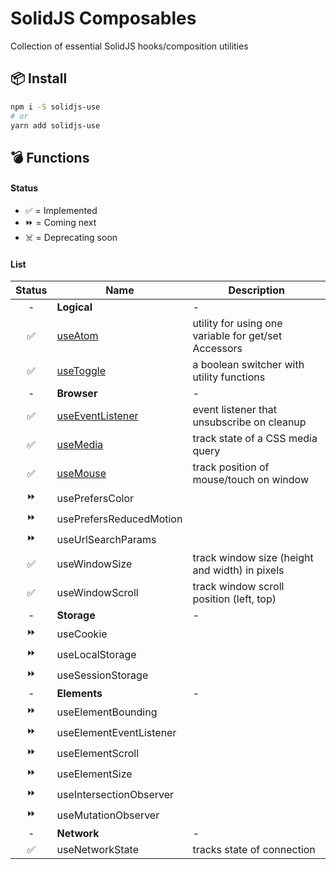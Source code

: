 # SolidJS Composables

Collection of essential SolidJS hooks/composition utilities

## 📦 Install

```bash
npm i -S solidjs-use
# or
yarn add solidjs-use
```

## 💣 Functions

#### Status

- ✅ = Implemented
- ⏩ = Coming next
- ☠️ = Deprecating soon

#### List

| **Status** | **Name**                                                           | **Description**                                      |
|:----------:|--------------------------------------------------------------------|------------------------------------------------------|
|     -      | **Logical**                                                        | -                                                    |
|     ✅      | [useAtom](./packages/core/src/logical/use-atom)                    | utility for using one variable for get/set Accessors |
|     ✅      | [useToggle](./packages/core/src/logical/use-toggle)                | a boolean switcher with utility functions            |
|     -      | **Browser**                                                        | -                                                    |
|     ✅      | [useEventListener](./packages/core/src/browser/use-event-listener) | event listener that unsubscribe on cleanup           |
|     ✅      | [useMedia](./packages/core/src/browser/use-media)                  | track state of a CSS media query                     |
|     ✅      | [useMouse](./packages/core/src/browser/use-mouse)                  | track position of mouse/touch on window              |
|     ⏩      | usePrefersColor                                                    |                                                      |
|     ⏩      | usePrefersReducedMotion                                            |                                                      |
|     ⏩      | useUrlSearchParams                                                 |                                                      |
|     ✅      | useWindowSize                                                      | track window size (height and width) in pixels       |
|     ✅      | useWindowScroll                                                    | track window scroll position (left, top)             |
|     -      | **Storage**                                                        | -                                                    |
|     ⏩      | useCookie                                                          |                                                      |
|     ⏩      | useLocalStorage                                                    |                                                      |
|     ⏩      | useSessionStorage                                                  |                                                      |
|     -      | **Elements**                                                       | -                                                    |
|     ⏩      | useElementBounding                                                 |                                                      |
|     ⏩      | useElementEventListener                                            |                                                      |
|     ⏩      | useElementScroll                                                   |                                                      |
|     ⏩      | useElementSize                                                     |                                                      |
|     ⏩      | useIntersectionObserver                                            |                                                      |
|     ⏩      | useMutationObserver                                                |                                                      |
|     -      | **Network**                                                        | -                                                    |
|     ✅      | useNetworkState                                                    | tracks state of connection                           |
